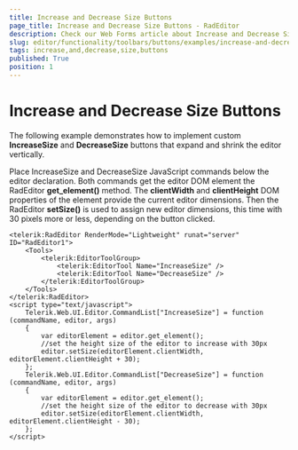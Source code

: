 ```yaml
---
title: Increase and Decrease Size Buttons
page_title: Increase and Decrease Size Buttons - RadEditor
description: Check our Web Forms article about Increase and Decrease Size Buttons.
slug: editor/functionality/toolbars/buttons/examples/increase-and-decrease-size-buttons
tags: increase,and,decrease,size,buttons
published: True
position: 1
---
```


# Increase and Decrease Size Buttons

The following example demonstrates how to implement custom **IncreaseSize** and **DecreaseSize** buttons that expand and shrink the editor vertically.

Place IncreaseSize and DecreaseSize JavaScript commands below the editor declaration. Both commands get the editor DOM element the RadEditor **get_element()** method. The **clientWidth** and **clientHeight** DOM properties of the element provide the current editor dimensions. Then the RadEditor **setSize()** is used to assign new editor dimensions, this time with 30 pixels more or less, depending on the button clicked.

````ASP.NET
<telerik:RadEditor RenderMode="Lightweight" runat="server" ID="RadEditor1">
	<Tools>
		<telerik:EditorToolGroup>
			<telerik:EditorTool Name="IncreaseSize" />
			<telerik:EditorTool Name="DecreaseSize" />
		</telerik:EditorToolGroup>
	</Tools>
</telerik:RadEditor>
<script type="text/javascript">
	Telerik.Web.UI.Editor.CommandList["IncreaseSize"] = function (commandName, editor, args)
	{
		var editorElement = editor.get_element();
		//set the height size of the editor to increase with 30px        
		editor.setSize(editorElement.clientWidth, editorElement.clientHeight + 30);
	};
	Telerik.Web.UI.Editor.CommandList["DecreaseSize"] = function (commandName, editor, args)
	{
		var editorElement = editor.get_element();
		//set the height size of the editor to decrease with 30px        
		editor.setSize(editorElement.clientWidth, editorElement.clientHeight - 30);
	};
</script>
````


